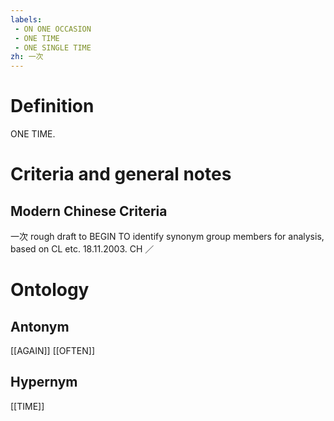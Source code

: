 ```yaml
---
labels: 
 - ON ONE OCCASION
 - ONE TIME
 - ONE SINGLE TIME
zh: 一次
---
```


# Definition
ONE TIME.
# Criteria and general notes
## Modern Chinese Criteria
一次
rough draft to BEGIN TO identify synonym group members for analysis, based on CL etc. 18.11.2003. CH ／
# Ontology

## Antonym
[[AGAIN]]
[[OFTEN]]
## Hypernym
[[TIME]]